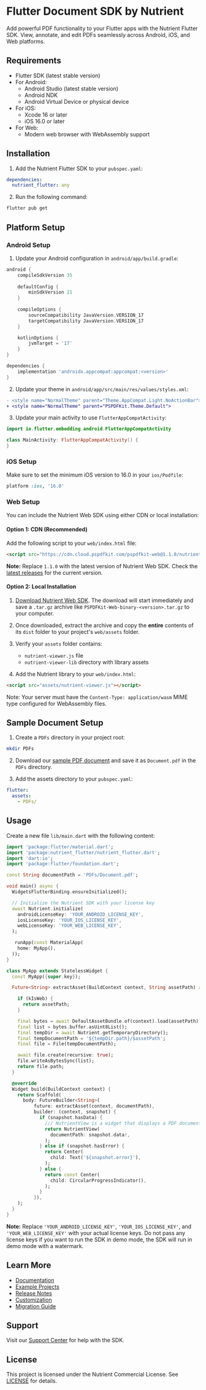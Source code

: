 # Flutter Document SDK by Nutrient

Add powerful PDF functionality to your Flutter apps with the Nutrient Flutter SDK. View, annotate, and edit PDFs seamlessly across Android, iOS, and Web platforms.

## Requirements

- Flutter SDK (latest stable version)
- For Android:
  - Android Studio (latest stable version)
  - Android NDK
  - Android Virtual Device or physical device
- For iOS:
  - Xcode 16 or later
  - iOS 16.0 or later
- For Web:
  - Modern web browser with WebAssembly support

## Installation

1. Add the Nutrient Flutter SDK to your `pubspec.yaml`:

```yaml
dependencies:
  nutrient_flutter: any
```

2. Run the following command:

```bash
flutter pub get
```

## Platform Setup

### Android Setup

1. Update your Android configuration in `android/app/build.gradle`:

```gradle
android {
    compileSdkVersion 35
    
    defaultConfig {
        minSdkVersion 21
    }
    
    compileOptions {
        sourceCompatibility JavaVersion.VERSION_17
        targetCompatibility JavaVersion.VERSION_17
    }

    kotlinOptions {
        jvmTarget = '17'
    }
}

dependencies {
    implementation 'androidx.appcompat:appcompat:<version>'
}
```

2. Update your theme in `android/app/src/main/res/values/styles.xml`:

```diff
- <style name="NormalTheme" parent="Theme.AppCompat.Light.NoActionBar">
+ <style name="NormalTheme" parent="PSPDFKit.Theme.Default">
```

3. Update your main activity to use `FlutterAppCompatActivity`:

```kotlin
import io.flutter.embedding.android.FlutterAppCompatActivity

class MainActivity: FlutterAppCompatActivity() {
}
```

### iOS Setup

Make sure to set the minimum iOS version to 16.0 in your `ios/Podfile`:

```ruby
platform :ios, '16.0'
```

### Web Setup

You can include the Nutrient Web SDK using either CDN or local installation:

#### Option 1: CDN (Recommended)

Add the following script to your `web/index.html` file:

```html
<script src="https://cdn.cloud.pspdfkit.com/pspdfkit-web@1.1.0/nutrient-viewer.js"></script>
```

**Note:** Replace `1.1.0` with the latest version of Nutrient Web SDK. Check the [latest releases][web changelog] for the current version.

#### Option 2: Local Installation

1. [Download Nutrient Web SDK][download web sdk]. The download will start immediately and save a `.tar.gz` archive like `PSPDFKit-Web-binary-<version>.tar.gz` to your computer.

2. Once downloaded, extract the archive and copy the **entire** contents of its `dist` folder to your project's `web/assets` folder.

3. Verify your `assets` folder contains:
   - `nutrient-viewer.js` file
   - `nutrient-viewer-lib` directory with library assets

4. Add the Nutrient library to your `web/index.html`:

```html
<script src="assets/nutrient-viewer.js"></script>
```

Note: Your server must have the `Content-Type: application/wasm` MIME type configured for WebAssembly files.

## Sample Document Setup

1. Create a `PDFs` directory in your project root:

```bash
mkdir PDFs
```

2. Download our [sample PDF document][sample document] and save it as `Document.pdf` in the `PDFs` directory.

3. Add the assets directory to your `pubspec.yaml`:

```yaml
flutter:
  assets:
    - PDFs/
```

## Usage

Create a new file `lib/main.dart` with the following content:

```dart
import 'package:flutter/material.dart';
import 'package:nutrient_flutter/nutrient_flutter.dart';
import 'dart:io';
import 'package:flutter/foundation.dart';

const String documentPath = 'PDFs/Document.pdf';

void main() async {
  WidgetsFlutterBinding.ensureInitialized();

  // Initialize the Nutrient SDK with your license key
  await Nutrient.initialize(
    androidLicenseKey: 'YOUR_ANDROID_LICENSE_KEY',
    iosLicenseKey: 'YOUR_IOS_LICENSE_KEY',
    webLicenseKey: 'YOUR_WEB_LICENSE_KEY',
  );

   runApp(const MaterialApp(
    home: MyApp(),
  ));
}

class MyApp extends StatelessWidget {
  const MyApp({super.key});

  Future<String> extractAsset(BuildContext context, String assetPath) async {

    if (kIsWeb) {
      return assetPath;
    }

    final bytes = await DefaultAssetBundle.of(context).load(assetPath);
    final list = bytes.buffer.asUint8List();
    final tempDir = await Nutrient.getTemporaryDirectory();
    final tempDocumentPath = '${tempDir.path}/$assetPath';
    final file = File(tempDocumentPath);

    await file.create(recursive: true);
    file.writeAsBytesSync(list);
    return file.path;
  }

  @override
  Widget build(BuildContext context) {
    return Scaffold(
      body: FutureBuilder<String>(
          future: extractAsset(context, documentPath),
          builder: (context, snapshot) {
            if (snapshot.hasData) {
              /// NutrientView is a widget that displays a PDF document.
              return NutrientView(
                documentPath: snapshot.data!,
              );
            } else if (snapshot.hasError) {
              return Center(
                child: Text('${snapshot.error}'),
              );
            } else {
              return const Center(
                child: CircularProgressIndicator(),
              );
            }
          }),
    );
  }
}
```

**Note:** Replace `'YOUR_ANDROID_LICENSE_KEY'`, `'YOUR_IOS_LICENSE_KEY'`, and `'YOUR_WEB_LICENSE_KEY'` with your actual license keys. Do not pass any license keys if you want to run the SDK in demo mode, the SDK will run in demo mode with a watermark.

## Learn More

- [Documentation][documentation]
- [Example Projects][example project]
- [Release Notes][release notes]
- [Customization][customization]
- [Migration Guide][migration guide]

## Support

Visit our [Support Center][support] for help with the SDK.

## License

This project is licensed under the Nutrient Commercial License. See [LICENSE][license file] for details.

[documentation]: https://www.nutrient.io/guides/flutter/
[example project]: https://github.com/PSPDFKit/pspdfkit-flutter
[release notes]: https://www.nutrient.io/changelog/flutter
[customization]: https://www.nutrient.io/guides/flutter/customize/
[migration guide]: https://nutrient.io/guides/flutter/upgrade/
[support]: https://support.nutrient.io
[download web sdk]: https://my.nutrient.io/download/web/latest
[sample document]: https://www.nutrient.io/downloads/pspdfkit-web-demo.pdf
[web changelog]: https://www.nutrient.io/changelog/web/
[license file]: LICENSE